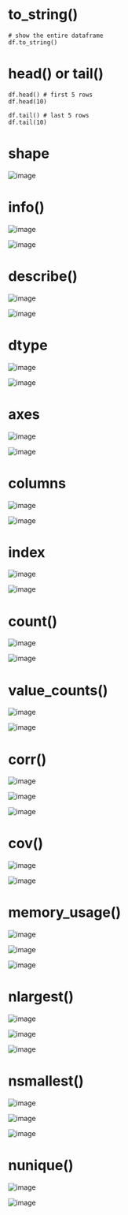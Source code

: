 # to_string()
    
    # show the entire dataframe
    df.to_string()

# head() or tail()

    df.head() # first 5 rows
    df.head(10)
    
    df.tail() # last 5 rows
    df.tail(10)

# shape

![image](https://user-images.githubusercontent.com/60442877/232264414-4be710dc-a9aa-4559-962b-c623995f8133.png)

# info()

![image](https://user-images.githubusercontent.com/60442877/232264445-024c752c-faf9-4ff5-a947-a69794a0bcca.png)

![image](https://user-images.githubusercontent.com/60442877/232264502-d11f1b31-eb11-4d23-9081-cbe89068251e.png)

# describe()

![image](https://user-images.githubusercontent.com/60442877/232264812-772cbbe6-5458-4287-a4b8-fd962578550b.png)

![image](https://user-images.githubusercontent.com/60442877/232264817-d9dbdf29-1059-4095-a0ad-196a2c747f52.png)

# dtype

![image](https://user-images.githubusercontent.com/60442877/232264879-7f50f099-f6b1-4fc7-8feb-dc0a29ce5fc4.png)

![image](https://user-images.githubusercontent.com/60442877/232264937-b3955a16-ca9d-417c-b62e-01197fb6fb76.png)

# axes

![image](https://user-images.githubusercontent.com/60442877/232328122-d616f8a4-58ca-4488-98d0-54e6c3bd2944.png)

![image](https://user-images.githubusercontent.com/60442877/232328133-58bc8e2b-2245-4e50-8fdf-9c740ea783c6.png)

# columns

![image](https://user-images.githubusercontent.com/60442877/232264985-cea7419d-9b65-434e-ad4f-64fcacd3e135.png)

![image](https://user-images.githubusercontent.com/60442877/232264990-421384e6-9c8a-40ae-920d-19bace58196a.png)

# index

![image](https://user-images.githubusercontent.com/60442877/232265060-dd8c70d1-a676-4844-8fb3-86be411694d8.png)

![image](https://user-images.githubusercontent.com/60442877/232265066-9aac5509-207f-4523-8430-62af0bb5e2a1.png)

# count()

![image](https://user-images.githubusercontent.com/60442877/232335687-4f3b9d40-d0e5-4283-9f7a-366a7e40c75a.png)

![image](https://user-images.githubusercontent.com/60442877/232335731-2ffa4aa1-c4e2-42e1-9d5f-e53d190e58a8.png)


# value_counts()

![image](https://user-images.githubusercontent.com/60442877/232265204-25b8284d-58e1-414a-b8bb-9a4adb4b538a.png)

![image](https://user-images.githubusercontent.com/60442877/232265225-d8046ab2-dccd-4219-aa07-2db0fa801324.png)

# corr()

![image](https://user-images.githubusercontent.com/60442877/232265496-3fb99e37-b00f-401f-b895-6efe229aca17.png)

![image](https://user-images.githubusercontent.com/60442877/232265517-a78548d9-bac0-4f57-921f-260fd440d1d1.png)

![image](https://user-images.githubusercontent.com/60442877/232265521-4e0ab29c-baad-42e0-89b2-ee95ffc8e509.png)

# cov()

![image](https://user-images.githubusercontent.com/60442877/232335851-22a0d9ac-323f-4eac-9bb8-5a72dabc9b1a.png)

![image](https://user-images.githubusercontent.com/60442877/232335855-1db7bf08-2bef-4ce9-ad4c-c1b0d793bedb.png)

# memory_usage()

![image](https://user-images.githubusercontent.com/60442877/232650787-c9cfdbef-2fe0-4fcc-8404-998969e014d2.png)

![image](https://user-images.githubusercontent.com/60442877/232650821-eedd90d0-52b0-4111-b041-ec9d5498728f.png)

![image](https://user-images.githubusercontent.com/60442877/232650835-2229455e-9e9e-44c4-b091-dbf469256ec2.png)


# nlargest()

![image](https://user-images.githubusercontent.com/60442877/232656120-720ea938-5b98-49ec-a223-5fcf728e8d8b.png)

![image](https://user-images.githubusercontent.com/60442877/232656298-87d45ff8-da15-41b1-8aa3-24f5b252ead6.png)

![image](https://user-images.githubusercontent.com/60442877/232656353-c45d7bd5-9361-4e45-beba-d18b270f68e5.png)

# nsmallest()

![image](https://user-images.githubusercontent.com/60442877/232659042-49b33c4d-2d46-42a7-a48b-d57deab89d19.png)

![image](https://user-images.githubusercontent.com/60442877/232659091-d8150878-c90b-4522-805f-43923b290ea5.png)

![image](https://user-images.githubusercontent.com/60442877/232659108-0a26512f-1753-4060-8567-dbe7cbfadee6.png)


# nunique()

![image](https://user-images.githubusercontent.com/60442877/232660046-6c94ee7c-75ec-46fb-8f6c-6b3ba87d0ec2.png)

![image](https://user-images.githubusercontent.com/60442877/232660095-467a0042-fb48-41c8-ae68-d3e16609650d.png)





